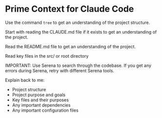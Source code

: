# Prime Context for Claude Code

Use the command `tree` to get an understanding of the project structure.

Start with reading the CLAUDE.md file if it exists to get an understanding of the project.

Read the README.md file to get an understanding of the project.

Read key files in the src/ or root directory

IMPORTANT: Use Serena to search through the codebase. If you get any errors during Serena, retry with different Serena tools.

Explain back to me:
- Project structure
- Project purpose and goals
- Key files and their purposes
- Any important dependencies
- Any important configuration files